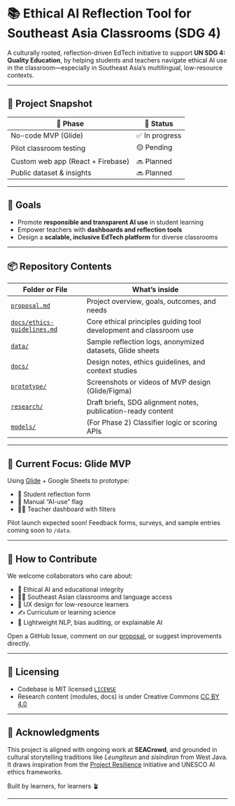 # 📚 Ethical AI Reflection Tool for Southeast Asia Classrooms (SDG 4)

A culturally rooted, reflection-driven EdTech initiative to support **UN SDG 4: Quality Education**, by helping students and teachers navigate ethical AI use in the classroom—especially in Southeast Asia’s multilingual, low-resource contexts.

---

## 🚀 Project Snapshot

| 📌 Phase | 🚧 Status |
|----------|-----------|
| No-code MVP (Glide) | ✅ In progress |
| Pilot classroom testing | 🟡 Pending |
| Custom web app (React + Firebase) | 🔜 Planned |
| Public dataset & insights | 🔜 Planned |

---

## 🎯 Goals

- Promote **responsible and transparent AI use** in student learning  
- Empower teachers with **dashboards and reflection tools**  
- Design a **scalable, inclusive EdTech platform** for diverse classrooms  

---

## 📦 Repository Contents

| Folder or File | What’s inside |
|----------------|----------------|
| [`proposal.md`](proposal.md) | Project overview, goals, outcomes, and needs |
| [`docs/ethics-guidelines.md`](docs/ethics-guidelines.md) | Core ethical principles guiding tool development and classroom use |
| [`data/`](data) | Sample reflection logs, anonymized datasets, Glide sheets |
| [`docs/`](docs) | Design notes, ethics guidelines, and context studies |
| [`prototype/`](prototype) | Screenshots or videos of MVP design (Glide/Figma) |
| [`research/`](research) | Draft briefs, SDG alignment notes, publication-ready content |
| [`models/`](models) | (For Phase 2) Classifier logic or scoring APIs |


---

## 🧪 Current Focus: Glide MVP

Using [Glide](https://www.glideapps.com/) + Google Sheets to prototype:

- 📝 Student reflection form  
- 🧠 Manual “AI-use” flag  
- 👩‍🏫 Teacher dashboard with filters

Pilot launch expected soon! Feedback forms, surveys, and sample entries coming soon to `/data`.

---

## 🤝 How to Contribute

We welcome collaborators who care about:
- 🤖 Ethical AI and educational integrity  
- 🧑‍🏫 Southeast Asian classrooms and language access  
- 📱 UX design for low-resource learners  
- ✍️ Curriculum or learning science  
- 🧬 Lightweight NLP, bias auditing, or explainable AI

Open a GitHub Issue, comment on our [proposal](proposal.md), or suggest improvements directly.

---

## 🔐 Licensing

- Codebase is MIT licensed [`LICENSE`](LICENSE)  
- Research content (modules, docs) is under Creative Commons [CC BY 4.0](LICENSE-CC.md)

---

## 🌱 Acknowledgments

This project is aligned with ongoing work at **SEACrowd**, and grounded in cultural storytelling traditions like *Leungiteun* and *sisindiran* from West Java. It draws inspiration from the [Project Resilience](https://github.com/project-resilience) initiative and UNESCO AI ethics frameworks.

Built by learners, for learners 🪴

---
